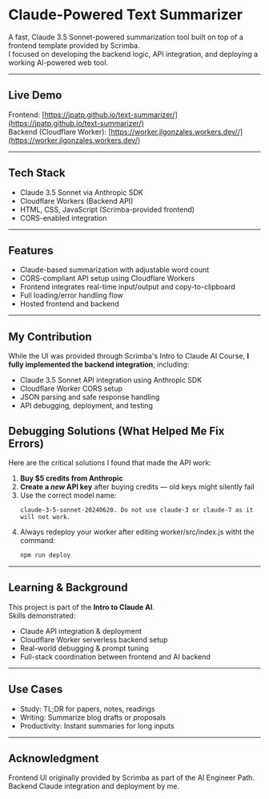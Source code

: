 # Claude-Powered Text Summarizer

A fast, Claude 3.5 Sonnet-powered summarization tool built on top of a frontend template provided by Scrimba.  
I focused on developing the backend logic, API integration, and deploying a working AI-powered web tool.

---

## Live Demo

Frontend: [https://jpatp.github.io/text-summarizer/](https://jpatp.github.io/text-summarizer/)  
Backend (Cloudflare Worker): [https://worker.jlgonzales.workers.dev//](https://worker.jlgonzales.workers.dev/)

---

## Tech Stack

- Claude 3.5 Sonnet via Anthropic SDK
- Cloudflare Workers (Backend API)
- HTML, CSS, JavaScript (Scrimba-provided frontend)
- CORS-enabled integration

---

## Features

- Claude-based summarization with adjustable word count
- CORS-compliant API setup using Cloudflare Workers
- Frontend integrates real-time input/output and copy-to-clipboard
- Full loading/error handling flow
- Hosted frontend and backend

---

## My Contribution

While the UI was provided through Scrimba's Intro to Claude AI Course, **I fully implemented the backend integration**, including:

- Claude 3.5 Sonnet API integration using Anthropic SDK
- Cloudflare Worker CORS setup
- JSON parsing and safe response handling
- API debugging, deployment, and testing


## Debugging Solutions (What Helped Me Fix Errors)

Here are the critical solutions I found that made the API work:

1. **Buy $5 credits from Anthropic**  
2. **Create a *new* API key** after buying credits — old keys might silently fail  
3. Use the correct model name:  
   ```text
   claude-3-5-sonnet-20240620. Do not use claude-3 or claude-7 as it will not work.
   ```
4. Always redeploy your worker after editing worker/src/index.js witht the command:
   ```bash
   npm run deploy
   ```

---

## Learning & Background

This project is part of the **Intro to Claude AI**.  
Skills demonstrated:

- Claude API integration & deployment
- Cloudflare Worker serverless backend setup
- Real-world debugging & prompt tuning
- Full-stack coordination between frontend and AI backend

---

## Use Cases

- Study: TL;DR for papers, notes, readings  
- Writing: Summarize blog drafts or proposals  
- Productivity: Instant summaries for long inputs

---

## Acknowledgment

Frontend UI originally provided by Scrimba as part of the AI Engineer Path.  
Backend Claude integration and deployment by me.
